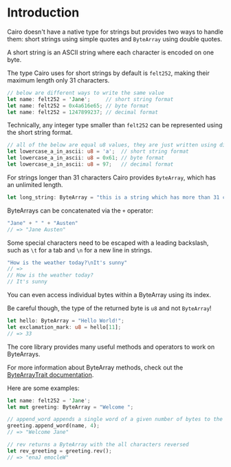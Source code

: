 # Introduction

Cairo doesn't have a native type for strings but provides two ways to handle them: short strings using simple quotes and `ByteArray` using double quotes.

A short string is an ASCII string where each character is encoded on one byte.

The type Cairo uses for short strings by default is `felt252`, making their maximum length only 31 characters. 

```rust
// below are different ways to write the same value
let name: felt252 = 'Jane';     // short string format
let name: felt252 = 0x4a616e65; // byte format
let name: felt252 = 1247899237; // decimal format
```

Technically, any integer type smaller than `felt252` can be represented using the short string format.

```rust
// all of the below are equal u8 values, they are just written using different formats!
let lowercase_a_in_ascii: u8 = 'a';  // short string format
let lowercase_a_in_ascii: u8 = 0x61; // byte format
let lowercase_a_in_ascii: u8 = 97;   // decimal format
```

For strings longer than 31 characters Cairo provides `ByteArray`, which has an unlimited length.

```rust
let long_string: ByteArray = "this is a string which has more than 31 characters";
```

ByteArrays can be concatenated via the `+` operator:

```rust
"Jane" + " " + "Austen"
// => "Jane Austen"
```

Some special characters need to be escaped with a leading backslash, such as `\t` for a tab and `\n` for a new line in strings.

```rust
"How is the weather today?\nIt's sunny"  
// =>
// How is the weather today?
// It's sunny
```

You can even access individual bytes within a ByteArray using its index.

Be careful though, the type of the returned byte is `u8` and not `ByteArray`!

```rust
let hello: ByteArray = "Hello World!";
let exclamation_mark: u8 = hello[11];
// => 33
```

The core library provides many useful methods and operators to work on ByteArrays.

For more information about ByteArray methods, check out the [ByteArrayTrait documentation][docs].

Here are some examples:

```rust
let name: felt252 = 'Jane';
let mut greeting: ByteArray = "Welcome ";

// append_word appends a single word of a given number of bytes to the end of the ByteArray 
greeting.append_word(name, 4);
// => "Welcome Jane"

// rev returns a ByteArray with the all characters reversed
let rev_greeting = greeting.rev();
// => "enaJ emocleW"
```

[docs]: https://docs.swmansion.com/scarb/corelib/core-byte_array-ByteArrayTrait.html
